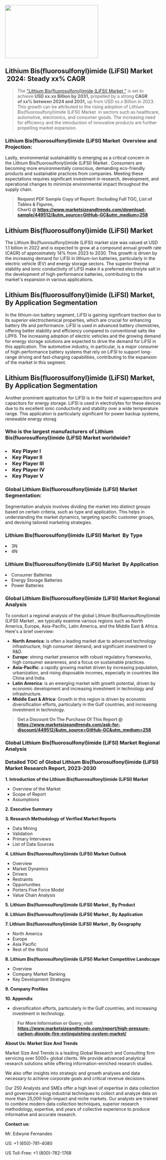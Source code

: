 <p><img class="alignnone size-medium wp-image-20088" src="https://ffe5etoiles.com/wp-content/uploads/2024/12/MST1-300x171.png" alt="" width="300" height="171" /></p><h2 id="ember46" class="ember-view reader-text-block__heading-2">Lithium Bis(fluorosulfonyl)imide (LiFSI) Market &nbsp;2024: Steady&nbsp;xx% CAGR</h2><blockquote id="ember47" class="ember-view reader-text-block__blockquote">The&nbsp;<a class="app-aware-link " href="https://www.marketsizeandtrends.com/download-sample/449512/&utm_source=GitHub-GC&utm_medium=258" target="_blank" data-test-app-aware-link="">"Lithium Bis(fluorosulfonyl)imide (LiFSI) Market "</a>&nbsp;is set to achieve&nbsp;<strong>USD&nbsp;xx.xx&nbsp;Billion by 2031,</strong>&nbsp;propelled by a strong&nbsp;<strong>CAGR of&nbsp;xx% between 2024 and 2031,</strong>&nbsp;up from USD xx.x Billion in 2023. This growth can be attributed to the rising adoption of&nbsp;Lithium Bis(fluorosulfonyl)imide (LiFSI) Market &nbsp;in sectors such as healthcare, automotive, electronics, and consumer goods. The increasing need for efficiency and the introduction of innovative products are further propelling market expansion.</blockquote><h3 id="ember48" class="ember-view reader-text-block__heading-3">Lithium Bis(fluorosulfonyl)imide (LiFSI) Market &nbsp;Overview and Projection:</h3><p id="ember49" class="ember-view reader-text-block__paragraph">Lastly, environmental sustainability is emerging as a critical concern in the&nbsp;Lithium Bis(fluorosulfonyl)imide (LiFSI) Market . Consumers are becoming more environmentally conscious, demanding eco-friendly products and sustainable practices from companies. Meeting these expectations requires significant investment in research, development, and operational changes to minimize environmental impact throughout the supply chain.</p><blockquote id="ember50" class="ember-view reader-text-block__blockquote"><strong>Request PDF Sample Copy of Report: (Including Full TOC, List of Tables &amp; Figures, Chart)&nbsp;@&nbsp;<strong><a href="https://www.marketsizeandtrends.com/download-sample/449512/&utm_source=GitHub-GC&utm_medium=258" target="_blank">https://www.marketsizeandtrends.com/download-sample/449512/&utm_source=GitHub-GC&utm_medium=258</a></strong></strong></blockquote><h3 class=""> <h2>Lithium Bis(fluorosulfonyl)imide (LiFSI) Market</h2><p>The Lithium Bis(fluorosulfonyl)imide (LiFSI) market size was valued at USD 1.1 billion in 2022 and is expected to grow at a compound annual growth rate (CAGR) of approximately 14% from 2023 to 2030. This growth is driven by the increasing demand for LiFSI in lithium-ion batteries, particularly in the electric vehicle (EV) and energy storage sectors. The superior thermal stability and ionic conductivity of LiFSI make it a preferred electrolyte salt in the development of high-performance batteries, contributing to the market's expansion in various applications.</p><h2>Lithium Bis(fluorosulfonyl)imide (LiFSI) Market, By Application Segmentation</h2><p>In the lithium-ion battery segment, LiFSI is gaining significant traction due to its superior electrochemical properties, which are crucial for enhancing battery life and performance. LiFSI is used in advanced battery chemistries, offering better stability and efficiency compared to conventional salts like LiPF6. The increasing adoption of electric vehicles and the growing demand for energy storage solutions are expected to drive the demand for LiFSI in this application. The automotive industry, in particular, is a major consumer of high-performance battery systems that rely on LiFSI to support long-range driving and fast-charging capabilities, contributing to the expansion of the market in this segment.</p><h2>Lithium Bis(fluorosulfonyl)imide (LiFSI) Market, By Application Segmentation</h2><p>Another prominent application for LiFSI is in the field of supercapacitors and capacitors for energy storage. LiFSI is used in electrolytes for these devices due to its excellent ionic conductivity and stability over a wide temperature range. This application is particularly significant for power backup systems, renewable energy storag</h3><h3 id="" class="">Who is the largest manufacturers of&nbsp;Lithium Bis(fluorosulfonyl)imide (LiFSI) Market worldwide?</h3><h3 class=""></Li><Li>Key Player I</Li><Li> Key Player II</Li><Li> Key Player III</Li><Li> Key Player IV</Li><Li> Key Player V</h3><h3 id="ember53" class="ember-view reader-text-block__heading-3">Global&nbsp;Lithium Bis(fluorosulfonyl)imide (LiFSI) Market Segmentation:</h3><p id="ember54" class="ember-view reader-text-block__paragraph">Segmentation analysis involves dividing the market into distinct groups based on certain criteria, such as type and application. This helps in understanding the market dynamics, targeting specific customer groups, and devising tailored marketing strategies.</p><h3 id="" class="">Lithium Bis(fluorosulfonyl)imide (LiFSI) Market &nbsp;By Type</h3><p></Li><Li>3N</Li><Li> 4N</p><h3 id="" class="">Lithium Bis(fluorosulfonyl)imide (LiFSI) Market &nbsp;By Application</h3><p class=""></Li><Li>Consumer Batteries</Li><Li> Energy Storage Batteries</Li><Li> Power Batteries</p><h3 id="ember62" class="ember-view reader-text-block__heading-3">Global Lithium Bis(fluorosulfonyl)imide (LiFSI) Market Regional Analysis</h3><p id="ember63" class="ember-view reader-text-block__paragraph">To conduct a regional analysis of the global Lithium Bis(fluorosulfonyl)imide (LiFSI) Market , we typically examine various regions such as North America, Europe, Asia-Pacific, Latin America, and the Middle East &amp; Africa. Here's a brief overview:</p><ul><li><strong>North America</strong>: is often a leading market due to advanced technology infrastructure, high consumer demand, and significant investment in R&amp;D.</li><li><strong>Europe</strong>: strong market presence with robust regulatory frameworks, high consumer awareness, and a focus on sustainable practices.</li><li><strong>Asia-Pacific</strong>: a rapidly growing market driven by increasing population, urbanization, and rising disposable incomes, especially in countries like China and India.</li><li><strong>Latin America</strong>: is an emerging market with growth potential, driven by economic development and increasing investment in technology and infrastructure.</li><li><strong>Middle East &amp; Africa</strong>: Growth in this region is driven by economic diversification efforts, particularly in the Gulf countries, and increasing investment in technology.</li></ul><blockquote id="ember61" class="ember-view reader-text-block__blockquote"><strong>Get a Discount On The Purchase Of This Report @ <strong><a href="https://html-cleaner.com/" target="">https://www.marketsizeandtrends.com/ask-for-discount/449512/&utm_source=GitHub-GC&utm_medium=258</a></strong></strong></blockquote><h3 id="ember62" class="ember-view reader-text-block__heading-3">Global Lithium Bis(fluorosulfonyl)imide (LiFSI) Market Regional Analysis</h3><h3 id="" class="">Detailed TOC of Global Lithium Bis(fluorosulfonyl)imide (LiFSI) Market Research Report, 2023-2030</h3><p id="" class=""><strong>1. Introduction of the Lithium Bis(fluorosulfonyl)imide (LiFSI) Market </strong></p><ul><li>Overview of the Market</li><li>Scope of Report</li><li>Assumptions</li></ul><p id="" class=""><strong>2. Executive Summary</strong></p><p id="" class=""><strong>3. Research Methodology of Verified Market Reports</strong></p><ul><li>Data Mining</li><li>Validation</li><li>Primary Interviews</li><li>List of Data Sources</li></ul><p id="" class=""><strong>4. Lithium Bis(fluorosulfonyl)imide (LiFSI) Market Outlook</strong></p><ul><li>Overview</li><li>Market Dynamics</li><li>Drivers</li><li>Restraints</li><li>Opportunities</li><li>Porters Five Force Model</li><li>Value Chain Analysis</li></ul><p id="" class=""><strong>5. Lithium Bis(fluorosulfonyl)imide (LiFSI) Market , By Product</strong></p><p id="" class=""><strong>6. Lithium Bis(fluorosulfonyl)imide (LiFSI) Market , By Application</strong></p><p id="" class=""><strong>7. Lithium Bis(fluorosulfonyl)imide (LiFSI) Market , By Geography</strong></p><ul><li>North America</li><li>Europe</li><li>Asia Pacific</li><li>Rest of the World</li></ul><p id="" class=""><strong>8. Lithium Bis(fluorosulfonyl)imide (LiFSI) Market Competitive Landscape</strong></p><ul><li>Overview</li><li>Company Market Ranking</li><li>Key Development Strategies</li></ul><p id="" class=""><strong>9. Company Profiles</strong></p><p id="" class=""><strong>10. Appendix</strong></p><ul><li>diversification efforts, particularly in the Gulf countries, and increasing investment in technology.</li></ul><blockquote id="ember65" class="ember-view reader-text-block__blockquote"><strong>For More Information or Query, visit <strong><strong><a href="https://html-cleaner.com/" target="">https://www.marketsizeandtrends.com/report/high-pressure-carbon-dioxide-fire-extinguishing-system-market/</a></strong></strong></strong></blockquote><p id="" class=""><strong>About Us: Market Size And Trends</strong></p><p id="" class="">Market Size And Trends is a leading Global Research and Consulting firm servicing over 5000+ global clients. We provide advanced analytical research solutions while offering information-enriched research studies.</p><p id="" class="">We also offer insights into strategic and growth analyses and data necessary to achieve corporate goals and critical revenue decisions.</p><p id="" class="">Our 250 Analysts and SMEs offer a high level of expertise in data collection and governance using industrial techniques to collect and analyze data on more than 25,000 high-impact and niche markets. Our analysts are trained to combine modern data collection techniques, superior research methodology, expertise, and years of collective experience to produce informative and accurate research.</p><p id="" class=""><strong>Contact us:</strong></p><p id="" class="">Mr. Edwyne Fernandes</p><p id="" class="">US: +1 (650)-781-4080</p><p id="" class="">US Toll-Free: +1 (800)-782-1768</p>

